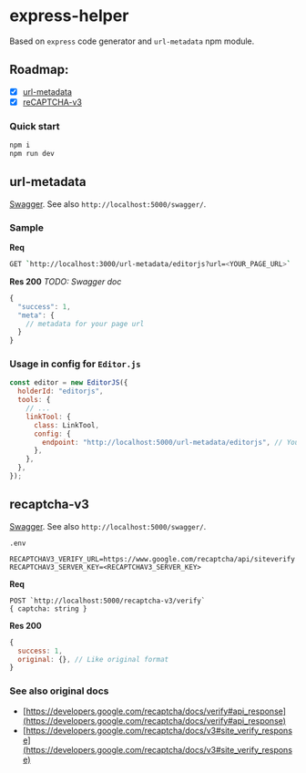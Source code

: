 # express-helper

Based on `express` code generator and `url-metadata` npm module.

## Roadmap:

- [x] [url-metadata](#url-metadata)
- [x] [reCAPTCHA-v3](#recaptcha-v3)

### Quick start

```bash
npm i
npm run dev
```

## url-metadata

[Swagger](http://pravosleva.ru/express-helper/swagger/#/default/get_url_metadata_editorjs). See also `http://localhost:5000/swagger/`.

### Sample

**Req**

```bash
GET `http://localhost:3000/url-metadata/editorjs?url=<YOUR_PAGE_URL>`
```

**Res 200** _TODO: Swagger doc_

```js
{
  "success": 1,
  "meta": {
    // metadata for your page url
  }
}
```

### Usage in config for `Editor.js`

```js
const editor = new EditorJS({
  holderId: "editorjs",
  tools: {
    // ...
    linkTool: {
      class: LinkTool,
      config: {
        endpoint: "http://localhost:5000/url-metadata/editorjs", // Your backend endpoint for url data fetching
      },
    },
  },
});
```

## recaptcha-v3

[Swagger](http://pravosleva.ru/express-helper/swagger/#/default/post_recaptcha_v3_verify). See also `http://localhost:5000/swagger/`.

`.env`

```env
RECAPTCHAV3_VERIFY_URL=https://www.google.com/recaptcha/api/siteverify
RECAPTCHAV3_SERVER_KEY=<RECAPTCHAV3_SERVER_KEY>
```

**Req**

```
POST `http://localhost:5000/recaptcha-v3/verify`
{ captcha: string }
```

**Res 200**

```js
{
  success: 1,
  original: {}, // Like original format
}
```

### See also original docs

- [https://developers.google.com/recaptcha/docs/verify#api_response](https://developers.google.com/recaptcha/docs/verify#api_response)
- [https://developers.google.com/recaptcha/docs/v3#site_verify_response](https://developers.google.com/recaptcha/docs/v3#site_verify_response)
